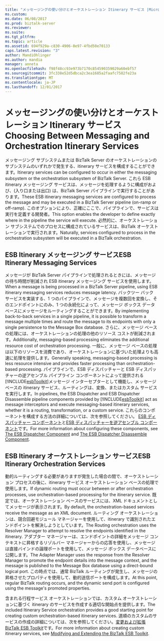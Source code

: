 ```yaml
---
title: "メッセージングの使い分けとオーケストレーション Itinerary サービス |Microsoft ドキュメント"
ms.custom: 
ms.date: 06/08/2017
ms.prod: biztalk-server
ms.reviewer: 
ms.suite: 
ms.tgt_pltfrm: 
ms.topic: article
ms.assetid: 694f929a-c830-4906-8e97-4fbd50e70133
caps.latest.revision: "3"
author: MandiOhlinger
ms.author: mandia
manager: anneta
ms.openlocfilehash: f98f48cc93e973b7170c854590359029a60ebf57
ms.sourcegitcommit: 3fc338e52d5dbca2c3ea1685a2faafc7582fe23a
ms.translationtype: MT
ms.contentlocale: ja-JP
ms.lasthandoff: 12/01/2017
---
```

# <a name="choosing-between-messaging-and-orchestration-itinerary-services"></a><span data-ttu-id="c5a93-102">メッセージングの使い分けとオーケストレーション Itinerary サービス</span><span class="sxs-lookup"><span data-stu-id="c5a93-102">Choosing Between Messaging and Orchestration Itinerary Services</span></span>
<span data-ttu-id="c5a93-103">メッセージング サブシステムまたは BizTalk Server のオーケストレーションのサブシステムのいずれかで発生する、itinerary サービスを構成することができます。</span><span class="sxs-lookup"><span data-stu-id="c5a93-103">Itinerary services can be configured to occur in either the messaging subsystem or the orchestration subsystem of BizTalk Server.</span></span> <span data-ttu-id="c5a93-104">これら ESB itinerary メッセージング サービスは、メッセージを処理するように構成がおよび、(入り口または出口) は、BizTalk Server パイプラインで実行することがあります。</span><span class="sxs-lookup"><span data-stu-id="c5a93-104">These ESB itinerary messaging services are configured to process the message and may be executed in a BizTalk Server pipeline (on-ramp or off-ramp).</span></span> <span data-ttu-id="c5a93-105">このオプションにより、正確にここで、パイプラインで、サービスは実行を定義する開発者。</span><span class="sxs-lookup"><span data-stu-id="c5a93-105">This option enables the developer to define exactly where in the pipeline the service will execute.</span></span> <span data-ttu-id="c5a93-106">必然的に、オーケストレーション サブシステムでのプロセスに構成されているサービスは、BizTalk オーケストレーションで実行されます。</span><span class="sxs-lookup"><span data-stu-id="c5a93-106">Naturally, services configured to process in the orchestration subsystem will be executed in a BizTalk orchestration.</span></span>  
  
## <a name="esb-itinerary-messaging-services"></a><span data-ttu-id="c5a93-107">ESB Itinerary メッセージング サービス</span><span class="sxs-lookup"><span data-stu-id="c5a93-107">ESB Itinerary Messaging Services</span></span>  
 <span data-ttu-id="c5a93-108">メッセージが BizTalk Server パイプラインで処理されるときには、メッセージの待ち時間が削減され ESB itinerary メッセージング サービスを使用します。</span><span class="sxs-lookup"><span data-stu-id="c5a93-108">When a message is being processed in a BizTalk Server pipeline, using ESB itinerary messaging services reduces message latency.</span></span> <span data-ttu-id="c5a93-109">バックツー バック サービスを実装する、1 つのパイプラインで、メッセージを複数回を変換し、そのエンドポイントにのみ、1 つの永続化によって、メッセージ ボックス データベースにメッセージをルーティングすることができます。</span><span class="sxs-lookup"><span data-stu-id="c5a93-109">By implementing back-to-back services in a single pipeline, it is possible to transform a message multiple times and route the message to its endpoints with only a single persistence to the Message Box database.</span></span> <span data-ttu-id="c5a93-110">さらに、メッセージ ベースの処理には、オーケストレーションの処理の他のリソース コストが削減されます。</span><span class="sxs-lookup"><span data-stu-id="c5a93-110">Additionally, messaging-based processing eliminates the additional resource cost of orchestration processing.</span></span> <span data-ttu-id="c5a93-111">一般に、メッセージ ベースの処理は以下のリソースを消費であり、オーケストレーションに基づいた処理よりも高速に処理を提供します。</span><span class="sxs-lookup"><span data-stu-id="c5a93-111">Generally speaking, messaging-based processing is less resource intensive and provides faster processing than orchestration-based processing.</span></span> <span data-ttu-id="c5a93-112">パイプラインで、ESB ディスパッチャーと ESB ディスパッチャーの逆アセンブル パイプライン コンポーネントによって提供される[!INCLUDE[esbToolkit](../includes/esbtoolkit-md.md)]メッセージ インターセプターとして機能し、メッセージ ベースの itinerary サービス、ルーティングは、変換、またはカスタム サービスを実行します。</span><span class="sxs-lookup"><span data-stu-id="c5a93-112">In pipelines, the ESB Dispatcher and ESB Dispatcher Disassemble pipeline components provided by [!INCLUDE[esbToolkit](../includes/esbtoolkit-md.md)] act as message interceptors and execute messaging-based itinerary services, whether it is a routing, transformation, or a custom service.</span></span> <span data-ttu-id="c5a93-113">これらのコンポーネントを構成する方法の詳細については、次を参照してください。 [ESB ディスパッチャー コンポーネント](../esb-toolkit/the-esb-dispatcher-component.md)と[ESB ディスパッチャーを逆アセンブル コンポーネント](../esb-toolkit/the-esb-dispatcher-disassemble-component.md)です。</span><span class="sxs-lookup"><span data-stu-id="c5a93-113">For more information about configuring these components, see [The ESB Dispatcher Component](../esb-toolkit/the-esb-dispatcher-component.md) and [The ESB Dispatcher Disassemble Component](../esb-toolkit/the-esb-dispatcher-disassemble-component.md).</span></span>  
  
## <a name="esb-itinerary-orchestration-services"></a><span data-ttu-id="c5a93-114">ESB Itinerary オーケストレーション サービス</span><span class="sxs-lookup"><span data-stu-id="c5a93-114">ESB Itinerary Orchestration Services</span></span>  
 <span data-ttu-id="c5a93-115">動的ルーティングする必要がありますが発生した場合の間で、オーケストレーション プロセスの後に、itinerary サービス オーケストレーション ベースの処理で使用します。</span><span class="sxs-lookup"><span data-stu-id="c5a93-115">If dynamic routing must occur between or after orchestration processes, use orchestration-based processing for the itinerary service.</span></span> <span data-ttu-id="c5a93-116">既定では、オーケストレーション ベースのサービスには、XML ドキュメントとしてメッセージが表示されます。</span><span class="sxs-lookup"><span data-stu-id="c5a93-116">By default, the orchestration-based services receive the message as an XML document.</span></span> <span data-ttu-id="c5a93-117">ルーティング オーケストレーションは、競合回避モジュール マネージャーを使用して、itinerary で識別されたエンドポイントを解決しようとしています。</span><span class="sxs-lookup"><span data-stu-id="c5a93-117">The Routing orchestration uses the Resolver Manager to attempt to resolve the endpoints identified in the itinerary.</span></span> <span data-ttu-id="c5a93-118">アダプター マネージャーは、エンドポイントの詳細をメッセージ コンテキストに昇格するリゾルバー マネージャーからの応答を使用し、メッセージは直接バインドの論理ポートを使用して、メッセージ ボックス データベースに公開します。</span><span class="sxs-lookup"><span data-stu-id="c5a93-118">The Adapter Manager uses the response from the Resolver Manager to promote the endpoint details into the message context, and the message is published to the Message Box database using a direct-bound logical port.</span></span> <span data-ttu-id="c5a93-119">この時点では、通常 BizTalk ルーティングが発生し、メッセージの昇格させたプロパティを使用して、動的送信ポートを構成します。</span><span class="sxs-lookup"><span data-stu-id="c5a93-119">At this point, regular BizTalk routing occurs, and the dynamic send port is configured using the message's promoted properties.</span></span>  
  
 <span data-ttu-id="c5a93-120">含まれる行程サービス オーケストレーションでは、カスタム オーケストレーションに基づく itinerary のサービスを作成する適切な開始点を提供します。</span><span class="sxs-lookup"><span data-stu-id="c5a93-120">The included Itinerary Service orchestration provides a good starting point for creating custom orchestration-based itinerary services.</span></span> <span data-ttu-id="c5a93-121">道順のカスタムのサービスの作成の詳細については、次を参照してください。[変更および拡張 BizTalk ESB Toolkit](../esb-toolkit/modifying-and-extending-the-biztalk-esb-toolkit.md)です。</span><span class="sxs-lookup"><span data-stu-id="c5a93-121">For more information about creating custom itinerary services, see [Modifying and Extending the BizTalk ESB Toolkit](../esb-toolkit/modifying-and-extending-the-biztalk-esb-toolkit.md).</span></span>
